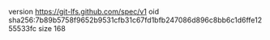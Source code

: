 version https://git-lfs.github.com/spec/v1
oid sha256:7b89b5758f9652b9531cfb31c67fd1bfb247086d896c8bb6c1d6ffe1255533fc
size 168

